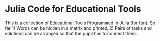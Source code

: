 # Julia Code for Educational Tools
This is a collection of Educational Tools Programmed in Julia (for fun). So far 1) Words can be hidden in a matrix and printed, 2) Pairs of tasks and solutions can be arranged so that the pupil has to connect them.
